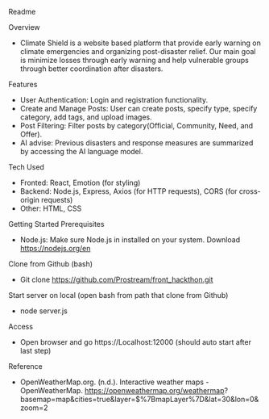 Readme

Overview
- Climate Shield is a website based platform that provide early warning on climate emergencies and organizing post-disaster relief. Our main goal is minimize losses through early warning and help vulnerable groups through better coordination after disasters.   

Features
- User Authentication: Login and registration functionality.
- Create and Manage Posts: User can create posts, specify type, specify category, add tags, and upload images.
- Post Filtering: Filter posts by category(Official, Community, Need, and Offer).
- AI advise: Previous disasters and response measures are summarized by accessing the AI language model.

Tech Used
- Fronted: React, Emotion (for styling)
- Backend: Node.js, Express, Axios (for HTTP requests), CORS (for cross-origin requests)
- Other: HTML, CSS

Getting Started
Prerequisites
- Node.js: Make sure Node.js in installed on your system. Download https://nodejs.org/en 

Clone from Github (bash)
- Git clone https://github.com/Prostream/front_hackthon.git

Start server on local (open bash from path that clone from Github)
- node server.js 

Access
- Open browser and go https://Localhost:12000 (should auto start after last step)

Reference
- OpenWeatherMap.org. (n.d.). Interactive weather maps - OpenWeatherMap. https://openweathermap.org/weathermap?    
  basemap=map&cities=true&layer=$%7BmapLayer%7D&lat=30&lon=0&zoom=2
